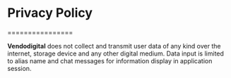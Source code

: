 # Privacy Policy  
================ 
  
**Vendodigital** does not collect and transmit user data of any kind over the internet, storage device and any other digital medium. Data input is limited to alias name and chat messages for information display in application session.
